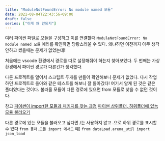 ```yaml
---
title: "ModuleNotFoundError: No module named 모듈"
date: 2021-08-04T22:43:56+09:00
draft: false
series: ["이게 왜 안되지"]
---
```


여러 파이썬 파일로 모듈을 구성하고 이를 연결할때 `ModuleNotFoundError: No module named 모듈` 에러를 확인하면 당황스러울 수 있다. 왜냐하면 이전까지 아무 생각 안하고 썼을때는 문제가 없었는데!

 처음에는 vscode 환경에서 경로를 따로 설정해줘야 하는지 찾아보았다. 
 두 번째는 가상환경에서 파이썬 경로가 다른건가 생각했다. 
 
 다른 프로젝트를 열어서 스크립트 두개를 만들어 확인해보니 문제가 없었다. 다시 작업하던 프로젝트로 돌아와 같은 테스트를 해보니 잘 돌아갔다! 여기서 알게 된 것은 같은 폴더였다는 것이다. 불러올 모듈이 다른 경로에 있으면 from 모듈로 찾을 수 없던 것이다. 
 
참고
[파이썬이 import한 모듈과 패키지를 찾는 과정](https://velog.io/@anrun/python-%ED%8C%8C%EC%9D%B4%EC%8D%AC%EC%9D%B4-import%ED%95%9C-%EB%AA%A8%EB%93%88%EA%B3%BC-%ED%8C%A8%ED%82%A4%EC%A7%80%EB%A5%BC-%EC%B0%BE%EB%8A%94-%EA%B3%BC%EC%A0%95)
[파이썬 상위폴더, 하위폴더에 있늠 모듈 불러오기](https://weejw.tistory.com/40)

다른 경로에 있는 모듈을 불러오고 싶다면 /는 사용하지 않고 .으로 하위 경로를 표시할 수 있다
`from 폴더.모듈 import 메서드`
예)
`from dataLoad.arena_util import json_load`